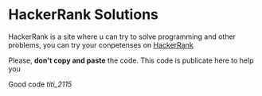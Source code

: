 # HackerRank Solutions

HackerRank is a site where u can try to solve programming and other problems, you can try your conpetenses on [HackerRank](https://www.hackerrank.com/)

Please, **don't copy and paste** the code. This code is publicate here to help you


Good code *titi_2115* 
